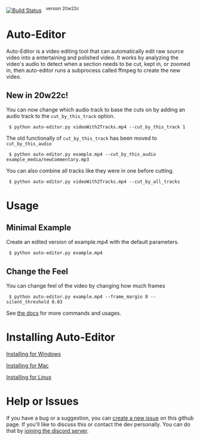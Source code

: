 [![Build Status](https://travis-ci.com/WyattBlue/auto-editor.svg?branch=master)](https://travis-ci.com/WyattBlue/auto-editor)
 &nbsp;&nbsp;<sup>version 20w22c
# Auto-Editor
Auto-Editor is a video editing tool that can automatically edit raw source video into a entertaining and polished video.
It works by analyzing the video's audio to detect when a section needs to be cut, kept in, or zoomed in, then auto-editor runs a subprocess called ffmpeg to create the new video.

## New in 20w22c!
You can now change which audio track to base the cuts on by adding an audio track to the `cut_by_this_track` option.

```terminal
 $ python auto-editor.py videoWith2Tracks.mp4 --cut_by_this_track 1
```

The old functionally of `cut_by_this_track` has been moved to `cut_by_this_audio`
```terminal
 $ python auto-editor.py example.mp4 --cut_by_this_audio example_media/newCommentary.mp3
```

You can also combine all tracks like they were in one before cutting.

```terminal
 $ python auto-editor.py videoWith2Tracks.mp4 --cut_by_all_tracks
```

# Usage
## Minimal Example

Create an edited version of example.mp4 with the default parameters.
```terminal
 $ python auto-editor.py example.mp4
```

## Change the Feel
You can change feel of the video by changing how much frames

```terminal
 $ python auto-editor.py example.mp4 --frame_margin 8 --silent_threshold 0.03
```

See [the docs](/github%20resources/docs.md) for more commands and usages.


# Installing Auto-Editor
[Installing for Windows](/github%20resources/install_win.md)

[Installing for Mac](/github%20resources/install_mac.md)

[Installing for Linux](/github%20resources/install_lin.md)

# Help or Issues
If you have a bug or a suggestion, you can [create a new issue](https://github.com/WyattBlue/auto-editor/issues/new) on this github page. If you'll like to discuss this or contact the dev personally. You can do that by [joining the discord server](https://discord.com/invite/kMHAWJJ).
